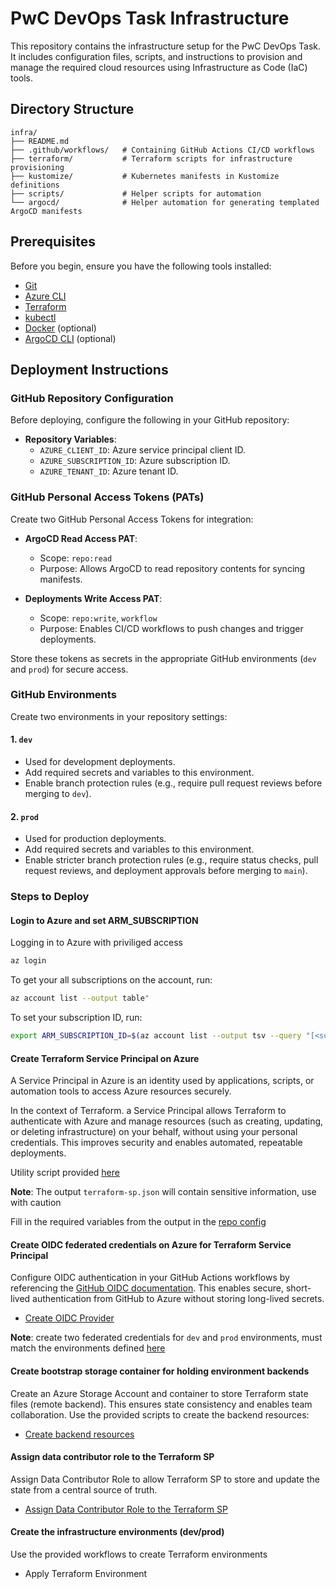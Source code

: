 
# PwC DevOps Task Infrastructure

This repository contains the infrastructure setup for the PwC DevOps Task. It includes configuration files, scripts, and instructions to provision and manage the required cloud resources using Infrastructure as Code (IaC) tools.


## Directory Structure

```
infra/
├── README.md
├── .github/workflows/   # Containing GitHub Actions CI/CD workflows
├── terraform/           # Terraform scripts for infrastructure provisioning
├── kustomize/           # Kubernetes manifests in Kustomize definitions
├── scripts/             # Helper scripts for automation
└── argocd/              # Helper automation for generating templated ArgoCD manifests
```

## Prerequisites

Before you begin, ensure you have the following tools installed:

- [Git](https://git-scm.com/)
- [Azure CLI](https://docs.microsoft.com/en-us/cli/azure/install-azure-cli)
- [Terraform](https://www.terraform.io/downloads.html)
- [kubectl](https://kubernetes.io/docs/tasks/tools/)
- [Docker](https://docs.docker.com/get-docker/) (optional)
- [ArgoCD CLI](https://argo-cd.readthedocs.io/en/stable/cli_installation/) (optional)

## Deployment Instructions

### GitHub Repository Configuration

Before deploying, configure the following in your GitHub repository:

- **Repository Variables**:
    - `AZURE_CLIENT_ID`: Azure service principal client ID.
    - `AZURE_SUBSCRIPTION_ID`: Azure subscription ID.
    - `AZURE_TENANT_ID`: Azure tenant ID.

### GitHub Personal Access Tokens (PATs)

Create two GitHub Personal Access Tokens for integration:

- **ArgoCD Read Access PAT**:  
    - Scope: `repo:read`
    - Purpose: Allows ArgoCD to read repository contents for syncing manifests.

- **Deployments Write Access PAT**:  
    - Scope: `repo:write`, `workflow`
    - Purpose: Enables CI/CD workflows to push changes and trigger deployments.

Store these tokens as secrets in the appropriate GitHub environments (`dev` and `prod`) for secure access.

### GitHub Environments

Create two environments in your repository settings:

#### 1. `dev`
- Used for development deployments.
- Add required secrets and variables to this environment.
- Enable branch protection rules (e.g., require pull request reviews before merging to `dev`).

#### 2. `prod`
- Used for production deployments.
- Add required secrets and variables to this environment.
- Enable stricter branch protection rules (e.g., require status checks, pull request reviews, and deployment approvals before merging to `main`).

### Steps to Deploy

#### Login to Azure and set ARM_SUBSCRIPTION

Logging in to Azure with priviliged access

```sh
az login
```

To get your all subscriptions on the account, run:

```sh
az account list --output table"
```

To set your subscription ID, run:

```sh
export ARM_SUBSCRIPTION_ID=$(az account list --output tsv --query "[<subscription-number>].id")
```

#### Create Terraform Service Principal on Azure

A Service Principal in Azure is an identity used by applications, scripts, or automation tools to access Azure resources securely.

In the context of Terraform. a Service Principal allows Terraform to authenticate with Azure and manage resources (such as creating, updating, or deleting infrastructure) on your behalf, without using your personal credentials. This improves security and enables automated, repeatable deployments.

Utility script provided [here](./scripts/create-terraform-sp.sh)

__Note__: The output `terraform-sp.json` will contain sensitive information, use with caution

Fill in the required variables from the output in the [repo config](./README.md#github-repository-configuration)

#### Create OIDC federated credentials on Azure for Terraform Service Principal

Configure OIDC authentication in your GitHub Actions workflows by referencing the [GitHub OIDC documentation](https://docs.github.com/en/actions/deployment/security-hardening-your-deployments/configuring-openid-connect-in-cloud-providers). This enables secure, short-lived authentication from GitHub to Azure without storing long-lived secrets.

- [Create OIDC Provider](./scripts/create-oidc-provider.sh)

__Note__: create two federated credentials for `dev` and `prod` environments, must match the environments defined [here](./README.md#github-environments)

#### Create bootstrap storage container for holding environment backends

Create an Azure Storage Account and container to store Terraform state files (remote backend). This ensures state consistency and enables team collaboration. Use the provided scripts to create the backend resources:

- [Create backend resources](./scripts/create-terraform-backend.sh)

#### Assign data contributor role to the Terraform SP

Assign Data Contributor Role to allow Terraform SP to store and update the state from a central source of truth.

- [Assign Data Contributor Role to the Terraform SP](./scripts/assign-role-to-terraform-sp.sh)

#### Create the infrastructure environments (dev/prod)

Use the provided workflows to create Terraform environments

- Apply Terraform Environment

